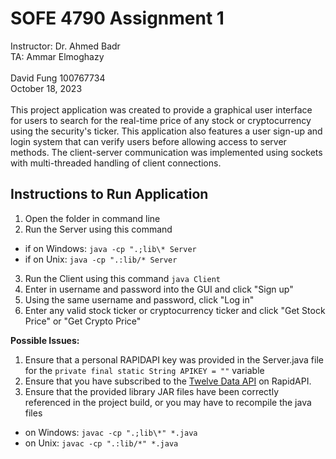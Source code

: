 # SOFE 4790 Assignment 1
Instructor: Dr. Ahmed Badr\
TA: Ammar Elmoghazy\
\
David Fung
100767734 \
October 18, 2023
\
\
This project application was created to provide a graphical user interface for users to search for the real-time price of any stock or cryptocurrency using the security's ticker. This application also features a user sign-up and login system that can verify users before allowing access to server methods. The client-server communication was implemented using sockets with multi-threaded handling of client connections.
## Instructions to Run Application
1. Open the folder in command line
2. Run the Server using this command
- if on Windows: `java -cp ".;lib\* Server`
- if on Unix: `java -cp ".:lib/* Server`
3. Run the Client using this command `java Client`
4. Enter in username and password into the GUI and click "Sign up"
5. Using the same username and password, click "Log in"
6. Enter any valid stock ticker or cryptocurrency ticker and click "Get Stock Price" or "Get Crypto Price"

**Possible Issues:**
1. Ensure that a personal RAPIDAPI key was provided in the Server.java file for the `private final static String APIKEY = ""` variable
2. Ensure that you have subscribed to the [Twelve Data API](https://rapidapi.com/twelvedata/api/twelve-data1) on RapidAPI.
3. Ensure that the provided library JAR files have been correctly referenced in the project build, or you may have to recompile the java files
- on Windows: `javac -cp ".;lib\*" *.java`
- on Unix: `javac -cp ".:lib/*" *.java`
